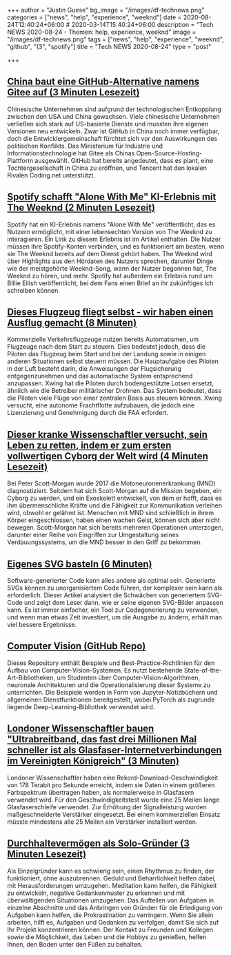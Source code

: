 +++
author = "Justin Guese"
bg_image = "/images/df-technews.png"
categories = ["news", "help", "experience", "weeknd"]
date = 2020-08-24T12:40:24+06:00 # 2020-03-14T15:40:24+06:00
description = "Tech NEWS 2020-08-24 - Themen: help, experience, weeknd"
image = "/images/df-technews.png"
tags = ["news", "help", "experience", "weeknd", "github", "(3", "spotify"]
title = "Tech NEWS 2020-08-24"
type = "post"

+++

## [China baut eine GitHub-Alternative namens Gitee auf (3 Minuten Lesezeit)](https://techcrunch.com/2020/08/21/china-is-building-its-github-alternative-gitee//1/010001741ff1a19c-21fdd0c5-e45c-42c4-85dd-da8ad04d6b54-000000/ZIuVIJC_6c9YpKPF3e1WyDkjQcxUTPdJ2DCVB5B8Dh4=155)

 Chinesische Unternehmen sind aufgrund der technologischen Entkopplung zwischen den USA und China gewachsen. Viele chinesische Unternehmen verließen sich stark auf US-basierte Dienste und mussten ihre eigenen Versionen neu entwickeln. Zwar ist GitHub in China noch immer verfügbar, doch die Entwicklergemeinschaft fürchtet sich vor den Auswirkungen des politischen Konflikts. Das Ministerium für Industrie und Informationstechnologie hat Gitee als Chinas Open-Source-Hosting-Plattform ausgewählt. GitHub hat bereits angedeutet, dass es plant, eine Tochtergesellschaft in China zu eröffnen, und Tencent hat den lokalen Rivalen Coding.net unterstützt.

## [Spotify schafft "Alone With Me" KI-Erlebnis mit The Weeknd (2 Minuten Lesezeit)](https://tech.hindustantimes.com/tech/news/spotify-creates-alone-with-me-ai-experience-with-the-weeknd-71598092398316.html/1/010001741ff1a19c-21fdd0c5-e45c-42c4-85dd-da8ad04d6b54-000000/GKcIaBJ6c45UFsDcYKQWj02FDbJdg9QFzbfe95PmHEg=155)

 Spotify hat ein KI-Erlebnis namens "Alone With Me" veröffentlicht, das es Nutzern ermöglicht, mit einer lebensechten Version von The Weeknd zu interagieren. Ein Link zu diesem Erlebnis ist im Artikel enthalten. Die Nutzer müssen ihre Spotify-Konten verbinden, und es funktioniert am besten, wenn sie The Weeknd bereits auf dem Dienst gehört haben. The Weeknd wird über Highlights aus den Hördaten des Nutzers sprechen, darunter Dinge wie der meistgehörte Weeknd-Song, wann der Nutzer begonnen hat, The Weeknd zu hören, und mehr. Spotify hat außerdem ein Erlebnis rund um Billie Eilish veröffentlicht, bei dem Fans einen Brief an ihr zukünftiges Ich schreiben können.

## [Dieses Flugzeug fliegt selbst - wir haben einen Ausflug gemacht (8 Minuten)](https://arstechnica.com/gadgets/2020/08/this-plane-flies-itself-we-went-for-a-ride//1/010001741ff1a19c-21fdd0c5-e45c-42c4-85dd-da8ad04d6b54-000000/UOV36NB9AwgE4Qxjv-Xcxe6eaWkIbKPMV60No4EHPss=155)

 Kommerzielle Verkehrsflugzeuge nutzen bereits Automatismen, um Flugzeuge nach dem Start zu steuern. Dies bedeutet jedoch, dass die Piloten das Flugzeug beim Start und bei der Landung sowie in einigen anderen Situationen selbst steuern müssen. Die Hauptaufgabe des Piloten in der Luft besteht darin, die Anweisungen der Flugsicherung entgegenzunehmen und das automatische System entsprechend anzupassen. Xwing hat die Piloten durch bodengestützte Lotsen ersetzt, ähnlich wie die Betreiber militärischer Drohnen. Das System bedeutet, dass die Piloten viele Flüge von einer zentralen Basis aus steuern können. Xwing versucht, eine autonome Frachtflotte aufzubauen, die jedoch eine Lizenzierung und Genehmigung durch die FAA erfordert.

## [Dieser kranke Wissenschaftler versucht, sein Leben zu retten, indem er zum ersten vollwertigen Cyborg der Welt wird (4 Minuten Lesezeit)](https://nationalpost.com/health/this-ailing-scientist-is-trying-to-save-his-life-by-becoming-worlds-first-full-fledged-cyborg/1/010001741ff1a19c-21fdd0c5-e45c-42c4-85dd-da8ad04d6b54-000000/QVT9pxtn2jt3SD5syiqTD4VhOsBkfCT2-0Sowogpmp8=155)

 Bei Peter Scott-Morgan wurde 2017 die Motoneuronenerkrankung (MND) diagnostiziert. Seitdem hat sich Scott-Morgan auf die Mission begeben, ein Cyborg zu werden, und ein Exoskelett entwickelt, von dem er hofft, dass es ihm übermenschliche Kräfte und die Fähigkeit zur Kommunikation verleihen wird, obwohl er gelähmt ist. Menschen mit MND sind schließlich in ihrem Körper eingeschlossen, haben einen wachen Geist, können sich aber nicht bewegen. Scott-Morgan hat sich bereits mehreren Operationen unterzogen, darunter einer Reihe von Eingriffen zur Umgestaltung seines Verdauungssystems, um die MND besser in den Griff zu bekommen.

## [Eigenes SVG basteln (6 Minuten)](https://blog.frankel.ch/handcrafting-own-svg//1/010001741ff1a19c-21fdd0c5-e45c-42c4-85dd-da8ad04d6b54-000000/Ww1w1SA2CF0iAxaPGpSHDalOHWvzEvLWgoDUmlPqb9k=155)

 Software-generierter Code kann alles andere als optimal sein. Generierte SVGs können zu unorganisiertem Code führen, der komplexer sein kann als erforderlich. Dieser Artikel analysiert die Schwächen von generiertem SVG-Code und zeigt dem Leser dann, wie er seine eigenen SVG-Bilder anpassen kann. Es ist immer einfacher, ein Tool zur Codegenerierung zu verwenden, und wenn man etwas Zeit investiert, um die Ausgabe zu ändern, erhält man viel bessere Ergebnisse.

## [Computer Vision (GitHub Repo)](https://github.com/microsoft/computervision-recipes/1/010001741ff1a19c-21fdd0c5-e45c-42c4-85dd-da8ad04d6b54-000000/Vmf-kxj1Kvkae9TFtoNRcdfpvd4Q6ZZ3Dz6y2K5zZ5o=155)

 Dieses Repository enthält Beispiele und Best-Practice-Richtlinien für den Aufbau von Computer-Vision-Systemen. Es nutzt bestehende State-of-the-Art-Bibliotheken, um Studenten über Computer-Vision-Algorithmen, neuronale Architekturen und die Operationalisierung dieser Systeme zu unterrichten. Die Beispiele werden in Form von Jupyter-Notizbüchern und allgemeinen Dienstfunktionen bereitgestellt, wobei PyTorch als zugrunde liegende Deep-Learning-Bibliothek verwendet wird.

## [Londoner Wissenschaftler bauen "Ultrabreitband, das fast drei Millionen Mal schneller ist als Glasfaser-Internetverbindungen im Vereinigten Königreich" (3 Minuten)](https://www.standard.co.uk/tech/london-scientists-build-ultra-broadband-a4524801.html/1/010001741ff1a19c-21fdd0c5-e45c-42c4-85dd-da8ad04d6b54-000000/AYybQhGQhf1htLSpdERqf2XngOR_TAWzRi-9MXf260k=155)

 Londoner Wissenschaftler haben eine Rekord-Download-Geschwindigkeit von 178 Terabit pro Sekunde erreicht, indem sie Daten in einem größeren Farbspektrum übertragen haben, als normalerweise in Glasfasern verwendet wird. Für den Geschwindigkeitstest wurde eine 25 Meilen lange Glasfaserschleife verwendet. Zur Erhöhung der Signalleistung wurden maßgeschneiderte Verstärker eingesetzt. Bei einem kommerziellen Einsatz müsste mindestens alle 25 Meilen ein Verstärker installiert werden.

## [Durchhaltevermögen als Solo-Gründer (3 Minuten Lesezeit)](https://vishnu.tech/posts/persistence//1/010001741ff1a19c-21fdd0c5-e45c-42c4-85dd-da8ad04d6b54-000000/GK2x1h3sqbu2tLe1tZ8q_0VZL4MtEixvlLuUFaSbm0Q=155)

 Als Einzelgründer kann es schwierig sein, einen Rhythmus zu finden, der funktioniert, ohne auszubrennen. Geduld und Beharrlichkeit helfen dabei, mit Herausforderungen umzugehen. Meditation kann helfen, die Fähigkeit zu entwickeln, negative Gedankenmuster zu erkennen und mit überwältigenden Situationen umzugehen. Das Aufteilen von Aufgaben in einzelne Abschnitte und das Anbringen von Gründen für die Erledigung von Aufgaben kann helfen, die Prokrastination zu verringern. Wenn Sie allein arbeiten, hilft es, Aufgaben und Gedanken zu verfolgen, damit Sie sich auf Ihr Projekt konzentrieren können. Der Kontakt zu Freunden und Kollegen sowie die Möglichkeit, das Leben und die Hobbys zu genießen, helfen Ihnen, den Boden unter den Füßen zu behalten.

